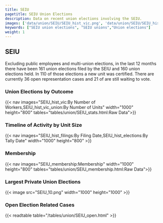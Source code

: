 ```yaml
---
title: SEIU
pagetitle: SEIU Union Elections
description: Data on recent union elections involving the SEIU.
images: ['data/union/SEIU/SEIU_hist_vic.png', 'data/union/SEIU/SEIU_hist_size.png', 'data/union/SEIU/SEIU_10.png']
keywords: ["SEIU union elections", "SEIU unions","Union elections"]
weight: 1
---
```

##  SEIU

Excluding public employees and multi-union elections, in the last 12 months there have been 161 union elections filed by the SEIU and 160 union elections held. In 110 of those elections a new unit was certified. There are currently 36 open representation cases and 21 of are still waiting to vote.

### Union Elections by Outcome
{{< nav images="SEIU_hist_vic:By Number of Workers,SEIU_hist_vic_union:By Number of Units" width="1000" height="800" tables="tables/union/SEIU_stats.html:Raw Data">}}

### Timeline of Activity by Unit Size
{{< nav images="SEIU_hist_filings:By Filing Date,SEIU_hist_elections:By Tally Date" width="1000" height="800" >}}

### Membership
{{< nav images="SEIU_membership:Membership" width="1000" height="800" tables="tables/union/SEIU_membership.html:Raw Data">}}

### Largest Private Union Elections
{{< image src="SEIU_10.png" width="1000" height="1000"  >}}

### Open Election Related Cases
{{< readtable table="/tables/union/SEIU_open.html" >}}

